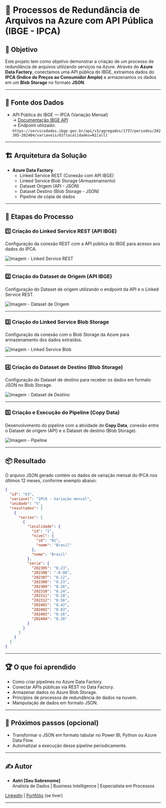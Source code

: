 
# 🚀 Processos de Redundância de Arquivos na Azure com API Pública (IBGE - IPCA)

## 🎯 Objetivo
Este projeto tem como objetivo demonstrar a criação de um processo de redundância de arquivos utilizando serviços na Azure. Através do **Azure Data Factory**, conectamos uma API pública do IBGE, extraímos dados do **IPCA (Índice de Preços ao Consumidor Amplo)** e armazenamos os dados em um **Blob Storage** no formato **JSON**.

---

## 🔗 Fonte dos Dados
- API Pública do IBGE — IPCA (Variação Mensal)  
→ [Documentação IBGE API](https://servicodados.ibge.gov.br/api/docs/agregados)  
→ Endpoint utilizado:  
`https://servicodados.ibge.gov.br/api/v3/agregados/1737/periodos/202305-202404/variaveis/63?localidades=N1[all]`

---

## 🏗️ Arquitetura da Solução
- **Azure Data Factory**
  - Linked Service REST (Conexão com API IBGE)
  - Linked Service Blob Storage (Armazenamento)
  - Dataset Origem (API - JSON)
  - Dataset Destino (Blob Storage - JSON)
  - Pipeline de cópia de dados

---

## 🔧 Etapas do Processo

### 1️⃣ Criação do Linked Service REST (API IBGE)
Configuração da conexão REST com a API pública do IBGE para acesso aos dados do IPCA.

![Imagem - Linked Service REST](INSIRA_LINK_DA_IMAGEM_AQUI)

---

### 2️⃣ Criação do Dataset de Origem (API IBGE)
Configuração do Dataset de origem utilizando o endpoint da API e o Linked Service REST.

![Imagem - Dataset de Origem](INSIRA_LINK_DA_IMAGEM_AQUI)

---

### 3️⃣ Criação do Linked Service Blob Storage
Configuração da conexão com o Blob Storage da Azure para armazenamento dos dados extraídos.

![Imagem - Linked Service Blob](INSIRA_LINK_DA_IMAGEM_AQUI)

---

### 4️⃣ Criação do Dataset de Destino (Blob Storage)
Configuração do Dataset de destino para receber os dados em formato JSON no Blob Storage.

![Imagem - Dataset de Destino](INSIRA_LINK_DA_IMAGEM_AQUI)

---

### 5️⃣ Criação e Execução do Pipeline (Copy Data)
Desenvolvimento do pipeline com a atividade de **Copy Data**, conexão entre o Dataset de origem (API) e o Dataset de destino (Blob Storage).

![Imagem - Pipeline](INSIRA_LINK_DA_IMAGEM_AQUI)

---

## 📦 Resultado
O arquivo JSON gerado contém os dados de variação mensal do IPCA nos últimos 12 meses, conforme exemplo abaixo:

```json
{
  "id": "63",
  "variavel": "IPCA - Variação mensal",
  "unidade": "%",
  "resultados": [
    {
      "series": [
        {
          "localidade": {
            "id": "1",
            "nivel": {
              "id": "N1",
              "nome": "Brasil"
            },
            "nome": "Brasil"
          },
          "serie": {
            "202305": "0.23",
            "202306": "-0.08",
            "202307": "0.12",
            "202308": "0.23",
            "202309": "0.26",
            "202310": "0.24",
            "202311": "0.28",
            "202312": "0.56",
            "202401": "0.42",
            "202402": "0.83",
            "202403": "0.16",
            "202404": "0.38"
          }
        }
      ]
    }
  ]
}
```

---

## 🏆 O que foi aprendido
- Como criar pipelines no Azure Data Factory.
- Conectar APIs públicas via REST no Data Factory.
- Armazenar dados no Azure Blob Storage.
- Princípios de processos de redundância de dados na nuvem.
- Manipulação de dados em formato JSON.

---

## 🚀 Próximos passos (opcional)
- Transformar o JSON em formato tabular no Power BI, Python ou Azure Data Flow.
- Automatizar a execução desse pipeline periodicamente.

---

## ✍️ Autor
- **Astri [Seu Sobrenome]**  
Analista de Dados | Business Intelligence | Especialista em Processos  

[LinkedIn](https://www.linkedin.com/) | [Portfólio](#) (se tiver)

---
